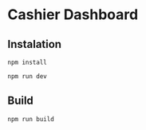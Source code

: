 # Cashier Dashboard

## Instalation

```
npm install

npm run dev
```

## Build

```
npm run build
```
